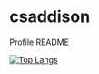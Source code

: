 # csaddison
 Profile README

[![Top Langs](https://github-readme-stats.vercel.app/api/top-langs/?username=csaddison&layout=compact)](https://github.com/anuraghazra/github-readme-stats)
